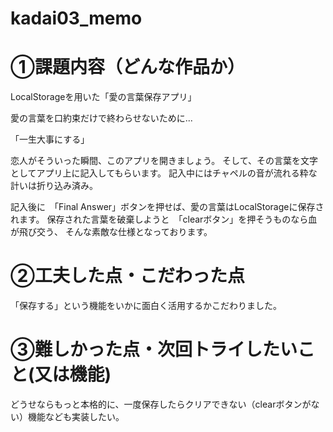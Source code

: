 # kadai03_memo

# ①課題内容（どんな作品か）
LocalStorageを用いた「愛の言葉保存アプリ」

愛の言葉を口約束だけで終わらせないために...

「一生大事にする」　

恋人がそういった瞬間、このアプリを開きましょう。
そして、その言葉を文字としてアプリ上に記入してもらいます。
記入中にはチャペルの音が流れる粋な計いは折り込み済み。

記入後に　「Final Answer」ボタンを押せば、愛の言葉はLocalStorageに保存されます。
保存された言葉を破棄しようと　「clearボタン」を押そうものなら血が飛び交う、
そんな素敵な仕様となっております。


# ②工夫した点・こだわった点
「保存する」という機能をいかに面白く活用するかこだわりました。


# ③難しかった点・次回トライしたいこと(又は機能)
どうせならもっと本格的に、一度保存したらクリアできない（clearボタンがない）機能なども実装したい。
